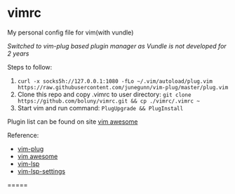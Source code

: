 vimrc
=====

My personal config file for vim(with vundle)

*Switched to vim-plug based plugin manager as Vundle is not developed for 2 years*

Steps to follow:
1. `curl -x socks5h://127.0.0.1:1080 -fLo ~/.vim/autoload/plug.vim https://raw.githubusercontent.com/junegunn/vim-plug/master/plug.vim`
2. Clone this repo and copy .vimrc to user directory:
`git clone https://github.com/boluny/vimrc.git && cp ./vimrc/.vimrc ~`
3. Start vim and run command: `PlugUpgrade && PlugInstall`

Plugin list can be found on site [vim awesome][]


Reference:
* [vim-plug](https://github.com/junegunn/vim-plug)
* [vim awesome][]
* [vim-lsp](https://github.com/prabirshrestha/vim-lsp)
* [vim-lsp-settings](https://github.com/mattn/vim-lsp-settings)

=====

[vim awesome]: https://vimawesome.com "Vim Awesome"
